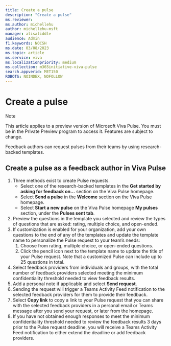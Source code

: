 ```yaml
---
title: Create a pulse
description: "Create a pulse"
ms.reviewer: 
ms.author: michellehu
author: michellehu-msft
manager: alisaliddle
audience: Admin
f1.keywords: NOCSH
ms.date: 03/08/2023
ms.topic: article
ms.service: viva
ms.localizationpriority: medium
ms.collection: m365initiative-viva-pulse  
search.appverid: MET150
ROBOTS: NOINDEX, NOFOLLOW
---
```


# Create a pulse

> [!NOTE]
> This article applies to a preview version of Microsoft Viva Pulse. You must be in the Private Preview program to access it. Features are subject to change.

Feedback authors can request pulses from their teams by using research-backed templates.

## Create a pulse as a feedback author in Viva Pulse

1. Three methods exist to create Pulse requests.
    - Select one of the research-backed templates in the **Get started by asking for feedback on…** section on the Viva Pulse homepage.
    - Select **Send a pulse** in the **Welcome** section on the Viva Pulse homepage.
    - Select **Start a new pulse** on the Viva Pulse homepage **My pulses** section, under the **Pulses sent tab**.
1. Preview the questions in the template you selected and review the types of questions that are asked: rating, multiple choice, and open-ended.
1. If customization is enabled for your organization, add your own questions to the end of any of the templates and update the template name to personalize the Pulse request to your team’s needs:
    1. Choose from rating, multiple choice, or open-ended questions.
    1. Click the pencil icon next to the template name to update the title of your Pulse request. Note that a customized Pulse can include up to 25 questions in total.
1. Select feedback providers from individuals and groups, with the total number of feedback providers selected meeting the minimum confidentiality threshold needed to view feedback results.
1. Add a personal note if applicable and select **Send request**.
1. Sending the request will trigger a Teams Activity Feed notification to the selected feedback providers for them to provide their feedback.
1. Select **Copy link** to copy a link to your Pulse request that you can share with the selected feedback providers in a personal email or Teams message after you send your request, or later from the homepage.
1. If you have not obtained enough responses to meet the minimum confidentiality threshold needed to review the feedback results 3 days prior to the Pulse request deadline, you will receive a Teams Activity Feed notification to either extend the deadline or add feedback providers.
